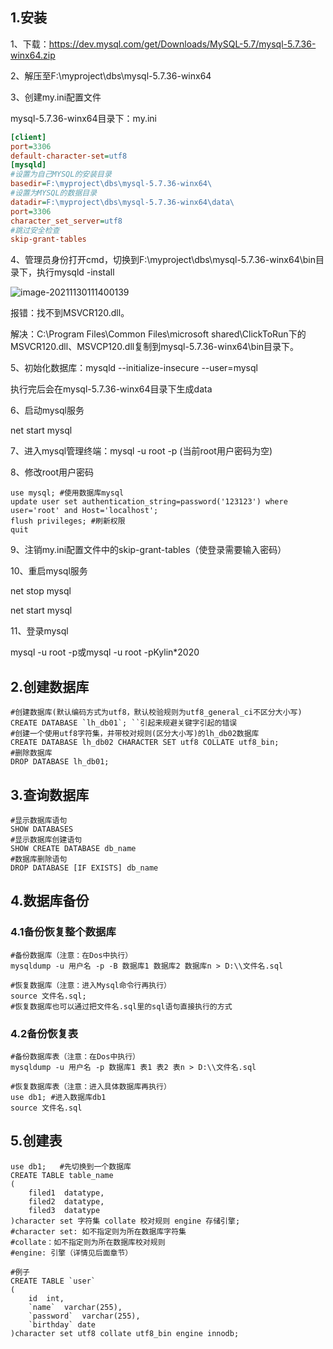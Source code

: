 ## 1.安装

1、下载：https://dev.mysql.com/get/Downloads/MySQL-5.7/mysql-5.7.36-winx64.zip

2、解压至F:\myproject\dbs\mysql-5.7.36-winx64

3、创建my.ini配置文件

mysql-5.7.36-winx64目录下：my.ini

```ini
[client]
port=3306
default-character-set=utf8
[mysqld]
#设置为自己MYSQL的安装目录
basedir=F:\myproject\dbs\mysql-5.7.36-winx64\
#设置为MYSQL的数据目录
datadir=F:\myproject\dbs\mysql-5.7.36-winx64\data\
port=3306
character_set_server=utf8
#跳过安全检查
skip-grant-tables
```

4、管理员身份打开cmd，切换到F:\myproject\dbs\mysql-5.7.36-winx64\bin目录下，执行mysqld -install

![image-20211130111400139](C:\Users\a1822\AppData\Roaming\Typora\typora-user-images\image-20211130111400139.png)

报错：找不到MSVCR120.dll。

解决：C:\Program Files\Common Files\microsoft shared\ClickToRun下的MSVCR120.dll、MSVCP120.dll复制到mysql-5.7.36-winx64\bin目录下。

5、初始化数据库：mysqld --initialize-insecure --user=mysql

执行完后会在mysql-5.7.36-winx64目录下生成data

6、启动mysql服务

net start mysql

7、进入mysql管理终端：mysql -u root -p  (当前root用户密码为空)

8、修改root用户密码

```mysql
use mysql; #使用数据库mysql
update user set authentication_string=password('123123') where user='root' and Host='localhost';
flush privileges; #刷新权限
quit
```

9、注销my.ini配置文件中的skip-grant-tables（使登录需要输入密码）

10、重启mysql服务

net stop mysql

net start mysql

11、登录mysql

mysql -u root -p或mysql -u root -pKylin*2020

## 2.创建数据库

```mysql
#创建数据库(默认编码方式为utf8，默认校验规则为utf8_general_ci不区分大小写)
CREATE DATABASE `lh_db01`; ``引起来规避关键字引起的错误
#创建一个使用utf8字符集，并带校对规则(区分大小写)的lh_db02数据库
CREATE DATABASE lh_db02 CHARACTER SET utf8 COLLATE utf8_bin;
#删除数据库
DROP DATABASE lh_db01;
```

## 3.查询数据库

```mysql
#显示数据库语句
SHOW DATABASES
#显示数据库创建语句
SHOW CREATE DATABASE db_name
#数据库删除语句
DROP DATABASE [IF EXISTS] db_name
```

## 4.数据库备份

### 4.1备份恢复整个数据库

```shell
#备份数据库（注意：在Dos中执行）
mysqldump -u 用户名 -p -B 数据库1 数据库2 数据库n > D:\\文件名.sql
```

```mysql
#恢复数据库（注意：进入Mysql命令行再执行）
source 文件名.sql;
#恢复数据库也可以通过把文件名.sql里的sql语句直接执行的方式
```

### 4.2备份恢复表

```shell
#备份数据库表（注意：在Dos中执行）
mysqldump -u 用户名 -p 数据库1 表1 表2 表n > D:\\文件名.sql
```

```mysql
#恢复数据库表（注意：进入具体数据库再执行）
use db1; #进入数据库db1
source 文件名.sql
```



## 5.创建表

```mysql
use db1;   #先切换到一个数据库
CREATE TABLE table_name
(
    filed1	datatype,
    filed2	datatype,
    filed3	datatype
)character set 字符集 collate 校对规则 engine 存储引擎;
#character set: 如不指定则为所在数据库字符集
#collate：如不指定则为所在数据库校对规则
#engine: 引擎（详情见后面章节）
```

```mysql
#例子
CREATE TABLE `user`
(
    id	int,
    `name`	varchar(255),
    `password`	varchar(255),
    `birthday` date
)character set utf8 collate utf8_bin engine innodb;
```

